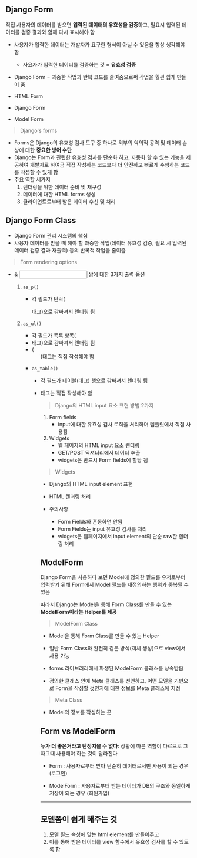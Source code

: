 ## Django Form

직접 사용자의 데이터를 받으면 **입력된 데이터의 유효성을 검증**하고, 필요시 입력된 데이터를 검증 결과와 함께 다시 표시해야 함

* 사용자가 입력한 데이터는 개발자가 요구한 형식이 아닐 수 있음을 항상 생각해야 함
  * 사요자가 입력한 데이터를 검증하는 것 = **유효성 검증**
* Django Form = 과중한 작업과 반복 코드를 줄여줌으로써 작업을 훨씬 쉽게 만들어 줌

* HTML Form
* Django Form
* Model Form



> Django's forms

* Forms은 Django의 유효성 검사 도구 중 하나로 외부의 악의적 공격 및 데이터 손상에 대한 **중요한 방어 수단**
* Django는 Form과 관련한 유효성 검사를 단순화 하고, 자동화 할 수 있는 기능을 제공하여 개발자로 하여금 직접 작성하는 코드보다 더 안전하고 빠르게 수행하는 코드를 작성할 수 있게 함
* 주요 역할 세가지
  1. 렌더링을 위한 데이터 준비 및 재구성
  2. 데이터에 대한 HTML forms 생성
  3. 클라이언트로부터 받은 데이터 수신 및 처리



## Django Form Class

* Django Form 관리 시스템의 핵심
* 사용자 데이터를 받을 때 해야 할 과중한 작업(데이터 유효성 검증, 필요 시 입력된 데이터 검증 결과 재출력) 등의 반복적 작업을 줄여줌

> Form rendering options

* <label> & <input> 쌍에 대한 3가지 출력 옵션

  1. `as_p()`

     * 각 필드가 단락(<p>태그)으로 감싸져서 렌더링 됨

  2. `as_ul()`

     * 각 필드가 목록 항목(<li>태그)으로 감싸져서 렌더링 됨
     * (<ul>)태그는 직접 작성해야 함

  3. `as_table()`

     * 각 필드가 테이블(<tr>태그) 행으로 감싸져서 렌더링 됨

     * <table> 태그는 직접 작성해야 함

> Django의 HTML input 요소 표현 방법 2가지

1. Form fields
   * input에 대한 유효성 검사 로직을 처리하며 템플릿에서 직접 사용됨
2. Widgets
   * 웹 페이지의 HTML input 요소 렌더링
   * GET/POST 딕셔너리에서 데이터 추출
   * widgets은 반드시 Form fields에 할당 됨

> Widgets

* Django의 HTML input element 표현
* HTML 렌더링 처리

* 주의사항
  * Form Fields와 혼동하면 안됨
  * Form Fields는 input 유효성 검사를 처리
  * widgets은 웹페이지에서 input element의 단순 raw한 렌더링 처리



## ModelForm

Django Form을 사용하다 보면 Model에 정의한 필드를 유저로부터 입력받기 위해 Form에서 Model 필드를 재정의하는 행위가 중복될 수 있음

따라서 Django는 Model을 통해 Form Class를 만들 수 있는 **ModelForm이라는 Helper를 제공**

> ModelForm Class

* Model을 통해 Form Class를 만들 수 있는 Helper
* 일반 Form Class와 완전히 같은 방식(객체 생성)으로 view에서 사용 가능

* forms 라이브러리에서 파생된 ModelForm 클래스를 상속받음
* 정의한 클래스 안에 Meta 클래스를 선언하고, 어떤 모델을 기반으로 Form을 작성할 것인지에 대한 정보를 Meta 클래스에 지정

> Meta Class

* Model의 정보를 작성하는 곳



## Form vs ModelForm

**누가 더 좋은거라고 단정지을 수 없다**: 상황에 따른 역할이 다르므로 그때그때 사용해야 하는 것이 달라진다

* Form : 사용자로부터 받아 단순히 데이터로서만 사용이 되는 경우 (로그인)

* ModelForm : 사용자로부터 받는 데이터가 DB의 구조와 동일하게 저장이 되는 경우 (회원가입)



*****

## 모델폼이 쉽게 해주는 것

1. 모델 필드 속성에 맞는 html element를 만들어주고
2. 이를 통해 받은 데이터를 view 함수에서 유효성 검사를 할 수 있도록 함 